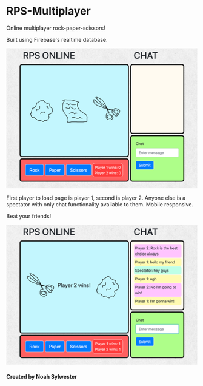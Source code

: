 # RPS-Multiplayer

Online multiplayer rock-paper-scissors!

Built using Firebase's realtime database.

![screenshot](./assets/images/rpsScreen1.png)

First player to load page is player 1, second is player 2. Anyone else is a spectator with only chat functionality available to them. Mobile responsive.

Beat your friends!

![screenshot](./assets/images/rpsScreen2.png)

#### Created by Noah Sylwester
